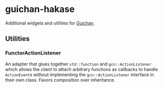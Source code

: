 guichan-hakase
==============

Additional widgets and utilities for [Guichan](http://gitorious.org/guichan). 

## Utilities ##

### FunctorActionListener ###
An adapter that glues together `std::function` and `gcn::ActionListener` which 
allows the client to attach arbitrary functions as callbacks to handle 
`ActionEvent`s without implementing the `gcn::ActionListener` interface in their
 own class. Favors composition over inheritance.